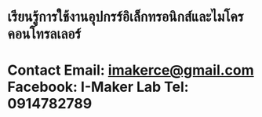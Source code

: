 # เรียนรู้การใช้งานอุปกรร์อิเล็กทรอนิกส์และไมโครคอนโทรลเลอร์ 

# Contact Email: imakerce@gmail.com Facebook: I-Maker Lab Tel: 0914782789
